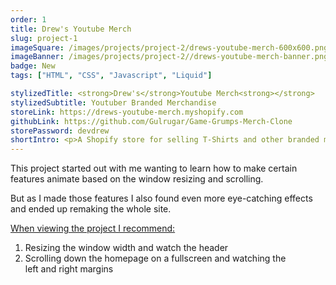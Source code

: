 ```yaml
---
order: 1
title: Drew's Youtube Merch
slug: project-1
imageSquare: /images/projects/project-2/drews-youtube-merch-600x600.png
imageBanner: /images/projects/project-2//drews-youtube-merch-banner.png
badge: New
tags: ["HTML", "CSS", "Javascript", "Liquid"]

stylizedTitle: <strong>Drew's</strong>Youtube Merch<strong></strong>
stylizedSubtitle: Youtuber Branded Merchandise
storeLink: https://drews-youtube-merch.myshopify.com
githubLink: https://github.com/Gulrugar/Game-Grumps-Merch-Clone
storePassword: devdrew
shortIntro: <p>A Shopify store for selling T-Shirts and other branded merchandise</p>
---
```


<p>
  This project started out with me wanting to learn how to make certain
  features animate based on the window resizing and scrolling.
</p>
<p>
  But as I made those features I also found even more eye-catching effects
  and ended up remaking the whole site.
</p>
<p style="text-decoration: underline">
  When viewing the project I recommend:
</p>
<ol style="max-width: 600px; margin-left: auto; margin-right: auto">
  <li>Resizing the window width and watch the header</li>
  <li>
    Scrolling down the homepage on a fullscreen and watching the <br />
    left and right margins
  </li>
</ol>
